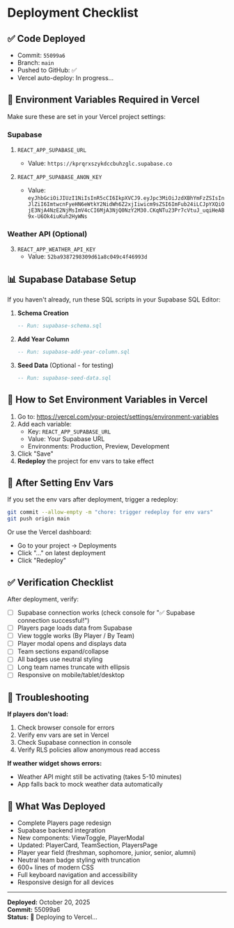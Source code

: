 # Deployment Checklist

## ✅ Code Deployed
- Commit: `55099a6`
- Branch: `main`
- Pushed to GitHub: ✅
- Vercel auto-deploy: In progress...

## 🔐 Environment Variables Required in Vercel

Make sure these are set in your Vercel project settings:

### Supabase
1. `REACT_APP_SUPABASE_URL`
   - Value: `https://kprqrxszykdccbuhzglc.supabase.co`

2. `REACT_APP_SUPABASE_ANON_KEY`
   - Value: `eyJhbGciOiJIUzI1NiIsInR5cCI6IkpXVCJ9.eyJpc3MiOiJzdXBhYmFzZSIsInJlZiI6ImtwcnFyeHN6eWtkY2NidWh6Z2xjIiwicm9sZSI6ImFub24iLCJpYXQiOjE3NjA4NzE2NjMsImV4cCI6MjA3NjQ0NzY2M30.CKqNTu23Pr7cVtuJ_uqiHeAB9x-U6Ok4iuKuh2HyWNs`

### Weather API (Optional)
3. `REACT_APP_WEATHER_API_KEY`
   - Value: `52ba9387298309d61a8c049c4f46993d`

## 📊 Supabase Database Setup

If you haven't already, run these SQL scripts in your Supabase SQL Editor:

1. **Schema Creation**
   ```sql
   -- Run: supabase-schema.sql
   ```

2. **Add Year Column**
   ```sql
   -- Run: supabase-add-year-column.sql
   ```

3. **Seed Data** (Optional - for testing)
   ```sql
   -- Run: supabase-seed-data.sql
   ```

## 🚀 How to Set Environment Variables in Vercel

1. Go to: https://vercel.com/your-project/settings/environment-variables
2. Add each variable:
   - Key: `REACT_APP_SUPABASE_URL`
   - Value: Your Supabase URL
   - Environments: Production, Preview, Development
3. Click "Save"
4. **Redeploy** the project for env vars to take effect

## 🔄 After Setting Env Vars

If you set the env vars after deployment, trigger a redeploy:
```bash
git commit --allow-empty -m "chore: trigger redeploy for env vars"
git push origin main
```

Or use the Vercel dashboard:
- Go to your project → Deployments
- Click "..." on latest deployment
- Click "Redeploy"

## ✅ Verification Checklist

After deployment, verify:
- [ ] Supabase connection works (check console for "✅ Supabase connection successful!")
- [ ] Players page loads data from Supabase
- [ ] View toggle works (By Player / By Team)
- [ ] Player modal opens and displays data
- [ ] Team sections expand/collapse
- [ ] All badges use neutral styling
- [ ] Long team names truncate with ellipsis
- [ ] Responsive on mobile/tablet/desktop

## 🐛 Troubleshooting

**If players don't load:**
1. Check browser console for errors
2. Verify env vars are set in Vercel
3. Check Supabase connection in console
4. Verify RLS policies allow anonymous read access

**If weather widget shows errors:**
- Weather API might still be activating (takes 5-10 minutes)
- App falls back to mock weather data automatically

## 📝 What Was Deployed

- Complete Players page redesign
- Supabase backend integration
- New components: ViewToggle, PlayerModal
- Updated: PlayerCard, TeamSection, PlayersPage
- Player year field (freshman, sophomore, junior, senior, alumni)
- Neutral team badge styling with truncation
- 600+ lines of modern CSS
- Full keyboard navigation and accessibility
- Responsive design for all devices

---

**Deployed:** October 20, 2025  
**Commit:** 55099a6  
**Status:** 🚀 Deploying to Vercel...

